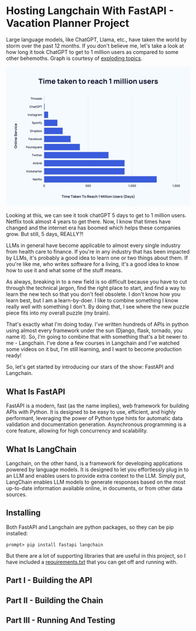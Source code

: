 # Hosting Langchain With FastAPI - Vacation Planner Project

Large language models, like ChatGPT, Llama, etc., have taken
the world by storm over the past 12 months. If you don't believe me,
let's take a look at how long it took ChatGPT to get to 1 million 
users as compared to some other behemoths. Graph is courtesy
of [exploding topics](https://explodingtopics.com/blog/chatgpt-users).

![chatgpt-1m-users](./images/chatgpt-1m-users.png)

Looking at this, we can see it took chatGPT 5 days to get to 1 million users.
Netflix took almost 4 years to get there. Now, I know that times have changed
and the internet era has boomed which helps these companies grow. But still,
5 days, REALLY?!

LLMs in general have become applicable to almost every single industry from 
health care to finance. If you're in any industry that has been impacted by
LLMs, it's probably a good idea to learn one or two things about them. If
you're like me, who writes software for a living, it's a good idea to know
how to use it and what some of the stuff means.

As always, breaking in to a new field is so difficult because you have to cut through
the technical jargon, find the right place to start, and find a way
to learn the new tech so that you don't feel obsolete. I don't know how you
learn best, but I am a learn-by-doer. I like to combine something I know
really well with something I don't. By doing that, I see where the new
puzzle piece fits into my overall puzzle (my brain).

That's exactly what I'm doing today. I've written hundreds of APIs in
python using almost every framework under the sun (Django, flask, tornado, you name it).
So, I'm going to combine that with something that's a bit newer to me - Langchain.
I've done a few courses in Langchain and I've watched some videos on it but, I'm still
learning, and I want to become production ready!

So, let's get started by introducing our stars of the show: FastAPI and Langchain.

## What Is FastAPI
FastAPI is a modern, fast (as the name implies), web framework for building APIs with 
Python. It is designed to be easy to use, efficient, and highly performant, 
leveraging the power of Python type hints for automatic data validation and 
documentation generation. Asynchronous programming is a core feature, allowing for 
high concurrency and scalability.

## What Is LangChain
Langchain, on the other hand, is a framework for developing applications powered by 
language models. It is designed to let you effortlessly plug in to an LLM and
enables users to provide extra context to the LLM. Simply put, LangChain enables LLM 
models to generate responses based on the most up-to-date information available online, 
in documents, or from other data sources.

## Installing
Both FastAPI and Langchain are python packages, so they can be pip installed:

```shell
prompt> pip install fastapi langchain
```

But there are a lot of supporting libraries that are useful in this project, so
I have included a [requirements.txt]() that you can get off and running with.

## Part I - Building the API
## Part II - Building the Chain
## Part III - Running And Testing